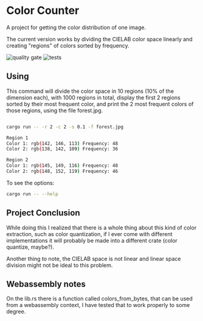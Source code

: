 # Color Counter

A project for getting the color distribution of one image.

The current version works by dividing the CIELAB color space linearly and creating "regions" of colors sorted by frequency.

![quality gate](https://github.com/aaneto/color_counter.rs/workflows/Quality%20Gate/badge.svg)
![tests](https://github.com/aaneto/color_counter.rs/workflows/Tests/badge.svg)


## Using
This command will divide the color space in 10 regions (10% of the dimension each), with 1000 regions in total, display the first 2 regions sorted by their most frequent color, and print the 2 most frequent colors of those regions, using the file forest.jpg.

```bash

cargo run -- -r 2 -c 2 -s 0.1 -f forest.jpg

Region 1
Color 1: rgb(142, 146, 113) Frequency: 48
Color 2: rgb(138, 142, 109) Frequency: 36

Region 2
Color 1: rgb(145, 149, 116) Frequency: 48
Color 2: rgb(148, 152, 119) Frequency: 46
```

To see the options:
```bash
cargo run -- --help
```

## Project Conclusion

While doing this I realized that there is a whole thing about this kind of color
extraction, such as color quantization, if I ever come with different implementations it will probably be made into
a different crate (color quantize, maybe?).

Another thing to note, the CIELAB space is not linear and linear space division might not be ideal to this problem.

## Webassembly notes

On the lib.rs there is a function called colors_from_bytes, that can be used from a webassembly context, I have tested that to work
properly to some degree.
